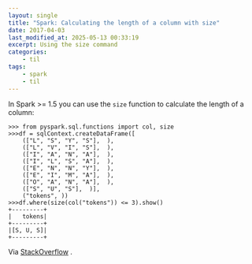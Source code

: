 ```yaml
---
layout: single
title: "Spark: Calculating the length of a column with size"
date: 2017-04-03
last_modified_at: 2025-05-13 00:33:19
excerpt: Using the size command
categories:
    - til
tags:
    - spark
    - til
---
```


In Spark >= 1.5 you can use the `size` function to calculate the length of a column:

```pyspark
>>> from pyspark.sql.functions import col, size
>>>df = sqlContext.createDataFrame([
    (["L", "S", "Y", "S"],  ),
    (["L", "V", "I", "S"],  ),
    (["I", "A", "N", "A"],  ),
    (["I", "L", "S", "A"],  ),
    (["E", "N", "N", "Y"],  ),
    (["E", "I", "M", "A"],  ),
    (["O", "A", "N", "A"],  ),
    (["S", "U", "S"],  )],
    ("tokens", ))
>>>df.where(size(col("tokens")) <= 3).show()
+---------+
|   tokens|
+---------+
|[S, U, S]|
+---------+
```

Via [StackOverflow](http://stackoverflow.com/a/33695672/1257318)
.
